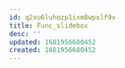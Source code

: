 ```yaml
---
id: q2xu6luhozp1ixm8wpxlf9v
title: Func_slidebox
desc: ''
updated: 1681956680452
created: 1681956680452
---
```


